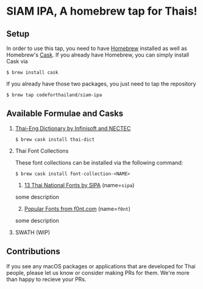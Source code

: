 # SIAM IPA, A homebrew tap for Thais!

## Setup
In order to use this tap, you need to have [Homebrew][1] installed as well as Homebrew's [Cask][2]. If you already have Homebrew, you can simply install Cask via 
```
$ brew install cask
```

If you already have those two packages, you just need to tap the repository
```
$ brew tap codeforthailand/siam-ipa
```

## Available Formulae and Casks
1. [Thai-Eng Dictionary by Infinisoft and NECTEC][thai-dict]
    ```
    $ brew cask install thai-dict
    ```
2. Thai Font Collections

    These font collections can be installed via the following command:
    ```
    $ brew cask install font-collection-<NAME>
    ```
   1. [13 Thai National Fonts by SIPA][sipa-font] (name=`sipa`)

    some description

   2. [Popular Fonts from f0nt.com][f0nt] (name=`f0nt`)

    some description

4. SWATH (WIP)

## Contributions
If you see any macOS packages or applications that are developed for Thai people, please let us know or consider making PRs for them. We're more than happy to recieve your PRs.


[1]: https://brew.sh
[2]: https://github.com/Homebrew/homebrew-cask
[thai-dict]: https://www.macthai.com/2015/11/05/install-dictionary-th-en-on-mac-osx/
[sipa-font]: https://www.nstda.or.th/th/news/12102-thai-font
[f0nt]: https://www.f0nt.com
